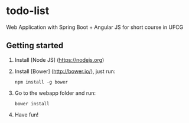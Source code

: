 # todo-list
Web Application with Spring Boot + Angular JS for short course in UFCG

## Getting started

1. Install [Node JS] (https://nodejs.org)

2. Install [Bower] (http://bower.io/), just run:
    ```console
    npm install -g bower
    ```

3. Go to the webapp folder and run:
    ```console
    bower install
    ```

4. Have fun!